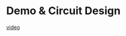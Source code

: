# Demo & Circuit Design

[video](https://user-images.githubusercontent.com/37080003/236689494-aa3c2f14-fb50-4dd6-aa53-122212080cc2.mp4)
